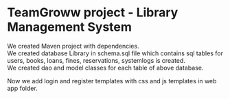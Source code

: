 # TeamGroww project - Library Management System
We created Maven project with dependencies.<br>
We created database Library in schema.sql file which contains sql tables for users, books, loans, fines, reservations, systemlogs is created.<br>
We created dao and model classes for each table of above database.

Now we add login and register templates with css and js templates in web app folder.

